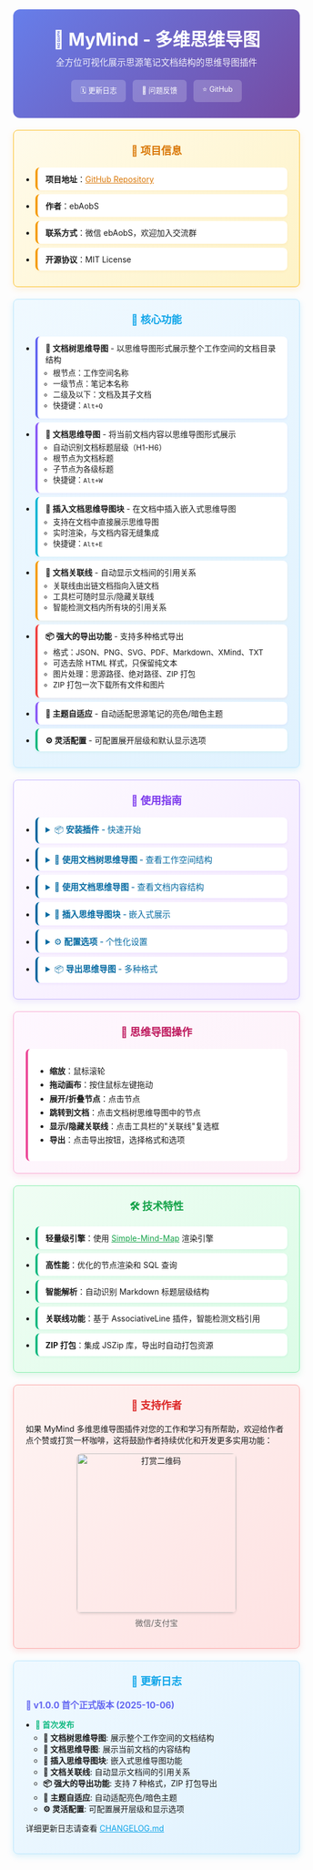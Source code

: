 <div class="sy__outline" style="max-width: 800px; margin: 0 auto;">
    <div style="text-align: center; padding: 2em; background: linear-gradient(135deg, #667eea, #764ba2); border-radius: 12px;">
        <h1 style="color: white; margin: 0; font-size: 2.2em;">🧠 MyMind - 多维思维导图</h1>
        <div style="color: rgba(255,255,255,0.9); margin-top: 0.5em; font-size: 1.1em;">全方位可视化展示思源笔记文档结构的思维导图插件</div>
        <div style="margin-top: 1.5em; display: flex; justify-content: center; gap: 12px; flex-wrap: wrap;">
            <a href="https://github.com/ebAobS/mymind/blob/main/CHANGELOG.md"
               style="padding: 8px 16px; background: rgba(255,255,255,0.2); color: white; border-radius: 6px; text-decoration: none; font-size: 0.9em;">🗓 更新日志</a>
            <a href="https://github.com/ebAobS/mymind/issues"
               style="padding: 8px 16px; background: rgba(255,255,255,0.2); color: white; border-radius: 6px; text-decoration: none; font-size: 0.9em;">💬 问题反馈</a>
            <a href="https://github.com/ebAobS/mymind"
               style="padding: 8px 16px; background: rgba(255,255,255,0.2); color: white; border-radius: 6px; text-decoration: none; font-size: 0.9em;">⭐ GitHub</a>
        </div>
    </div>
    <!-- 项目信息 -->
    <div style="margin-top: 1.5em; padding: 1.5em; background: linear-gradient(135deg, #fffbeb, #fef3c7); border: 1px solid #fbbf24; border-radius: 8px; box-shadow: 0 4px 12px rgba(245,158,11,0.15);">
        <h2 style="color: #d97706; margin: 0 0 1em; text-align: center; font-size: 1.3em;">🤝 项目信息</h2>
        <ul style="margin: 0; padding-left: 1.2em;">
            <li style="margin: 0.5em 0; padding: 10px 14px; background: white; border-radius: 8px; border-left: 4px solid #f59e0b; box-shadow: 0 2px 4px rgba(245,158,11,0.08);">
                <strong>项目地址</strong>：<a href="https://github.com/ebAobS/mymind" style="color: #d97706;">GitHub Repository</a>
            </li>
            <li style="margin: 0.5em 0; padding: 10px 14px; background: white; border-radius: 8px; border-left: 4px solid #f59e0b; box-shadow: 0 2px 4px rgba(245,158,11,0.08);">
                <strong>作者</strong>：ebAobS
            </li>
            <li style="margin: 0.5em 0; padding: 10px 14px; background: white; border-radius: 8px; border-left: 4px solid #f59e0b; box-shadow: 0 2px 4px rgba(245,158,11,0.08);">
                <strong>联系方式</strong>：微信 ebAobS，欢迎加入交流群
            </li>
            <li style="margin: 0.5em 0; padding: 10px 14px; background: white; border-radius: 8px; border-left: 4px solid #f59e0b; box-shadow: 0 2px 4px rgba(245,158,11,0.08);">
                <strong>开源协议</strong>：MIT License
            </li>
        </ul>
    </div>
    <!-- 核心功能 -->
    <div style="margin-top: 1.5em; padding: 1.5em; background: linear-gradient(135deg, #f0f9ff, #e0f2fe); border: 1px solid #bae6fd; border-radius: 8px; box-shadow: 0 4px 12px rgba(14,165,233,0.15);">
        <h2 style="color: #0ea5e9; margin: 0 0 1em; text-align: center; font-size: 1.3em;">🚀 核心功能</h2>
        <ul style="margin: 0; padding-left: 1.2em;">
            <li style="margin: 0.5em 0; padding: 10px 14px; background: white; border-radius: 8px; border-left: 4px solid #6366f1; box-shadow: 0 2px 4px rgba(99,102,241,0.08);">
                <strong>🌳 文档树思维导图</strong> - 以思维导图形式展示整个工作空间的文档目录结构
                <ul style="margin: 0.3em 0; padding-left: 1em; font-size: 0.95em;">
                    <li>根节点：工作空间名称</li>
                    <li>一级节点：笔记本名称</li>
                    <li>二级及以下：文档及其子文档</li>
                    <li>快捷键：<code>Alt+Q</code></li>
                </ul>
            </li>
            <li style="margin: 0.5em 0; padding: 10px 14px; background: white; border-radius: 8px; border-left: 4px solid #8b5cf6; box-shadow: 0 2px 4px rgba(139,92,246,0.08);">
                <strong>📄 文档思维导图</strong> - 将当前文档内容以思维导图形式展示
                <ul style="margin: 0.3em 0; padding-left: 1em; font-size: 0.95em;">
                    <li>自动识别文档标题层级（H1-H6）</li>
                    <li>根节点为文档标题</li>
                    <li>子节点为各级标题</li>
                    <li>快捷键：<code>Alt+W</code></li>
                </ul>
            </li>
            <li style="margin: 0.5em 0; padding: 10px 14px; background: white; border-radius: 8px; border-left: 4px solid #06b6d4; box-shadow: 0 2px 4px rgba(6,182,212,0.08);">
                <strong>🔖 插入文档思维导图块</strong> - 在文档中插入嵌入式思维导图
                <ul style="margin: 0.3em 0; padding-left: 1em; font-size: 0.95em;">
                    <li>支持在文档中直接展示思维导图</li>
                    <li>实时渲染，与文档内容无缝集成</li>
                    <li>快捷键：<code>Alt+E</code></li>
                </ul>
            </li>
            <li style="margin: 0.5em 0; padding: 10px 14px; background: white; border-radius: 8px; border-left: 4px solid #f59e0b; box-shadow: 0 2px 4px rgba(245,158,11,0.08);">
                <strong>🔗 文档关联线</strong> - 自动显示文档间的引用关系
                <ul style="margin: 0.3em 0; padding-left: 1em; font-size: 0.95em;">
                    <li>关联线由出链文档指向入链文档</li>
                    <li>工具栏可随时显示/隐藏关联线</li>
                    <li>智能检测文档内所有块的引用关系</li>
                </ul>
            </li>
            <li style="margin: 0.5em 0; padding: 10px 14px; background: white; border-radius: 8px; border-left: 4px solid #ef4444; box-shadow: 0 2px 4px rgba(239,68,68,0.08);">
                <strong>📦 强大的导出功能</strong> - 支持多种格式导出
                <ul style="margin: 0.3em 0; padding-left: 1em; font-size: 0.95em;">
                    <li>格式：JSON、PNG、SVG、PDF、Markdown、XMind、TXT</li>
                    <li>可选去除 HTML 样式，只保留纯文本</li>
                    <li>图片处理：思源路径、绝对路径、ZIP 打包</li>
                    <li>ZIP 打包一次下载所有文件和图片</li>
                </ul>
            </li>
            <li style="margin: 0.5em 0; padding: 10px 14px; background: white; border-radius: 8px; border-left: 4px solid #8b5cf6; box-shadow: 0 2px 4px rgba(139,92,246,0.08);">
                <strong>🎨 主题自适应</strong> - 自动适配思源笔记的亮色/暗色主题
            </li>
            <li style="margin: 0.5em 0; padding: 10px 14px; background: white; border-radius: 8px; border-left: 4px solid #10b981; box-shadow: 0 2px 4px rgba(16,185,129,0.08);">
                <strong>⚙️ 灵活配置</strong> - 可配置展开层级和默认显示选项
            </li>
        </ul>
    </div>
    <!-- 使用指南 -->
    <div style="margin-top: 1.5em; padding: 1.5em; background: linear-gradient(135deg, #fefbff, #f3e8ff); border: 1px solid #c4b5fd; border-radius: 8px; box-shadow: 0 4px 12px rgba(139,92,246,0.15);">
        <h2 style="color: #7c3aed; margin: 0 0 1em; text-align: center; font-size: 1.3em;">📖 使用指南</h2>
        <ul style="margin: 0; padding-left: 1.2em;">
            <li style="margin: 0.5em 0; padding: 10px 14px; background: white; border-radius: 8px; border-left: 4px solid #0369a1; box-shadow: 0 2px 4px rgba(124,58,237,0.08);">
                <details>
                <summary style="color: #0369a1; cursor: pointer; font-weight: 500; font-size: 1.05em;">📦 <strong>安装插件</strong> - 快速开始</summary>
                <div style="margin-top: 0.8em; padding-top: 0.8em; border-top: 1px solid #f3e8ff;">
                1. 在思源笔记插件市场中搜索"MyMind"或"多维思维导图"<br>
                2. 点击安装按钮完成插件安装<br>
                3. 安装完成后，顶栏会出现思维导图图标
                </div>
                </details>
            </li>
            <li style="margin: 0.5em 0; padding: 10px 14px; background: white; border-radius: 8px; border-left: 4px solid #0369a1; box-shadow: 0 2px 4px rgba(124,58,237,0.08);">
                <details>
                <summary style="color: #0369a1; cursor: pointer; font-weight: 500; font-size: 1.05em;">🌳 <strong>使用文档树思维导图</strong> - 查看工作空间结构</summary>
                <div style="margin-top: 0.8em; padding-top: 0.8em; border-top: 1px solid #f3e8ff;">
                <strong>触发方式：</strong><br>
                • 方式一：按快捷键 <code>Alt+Q</code><br>
                • 方式二：点击顶栏的文档树思维导图图标<br>
                • 方式三：命令面板搜索"文档树思维导图"<br><br>
                <strong>功能说明：</strong><br>
                • 展示整个工作空间的文档层级结构<br>
                • 点击节点可跳转到对应文档<br>
                • 支持展开/折叠节点<br>
                • 可显示文档间的关联线（引用关系）
                </div>
                </details>
            </li>
            <li style="margin: 0.5em 0; padding: 10px 14px; background: white; border-radius: 8px; border-left: 4px solid #0369a1; box-shadow: 0 2px 4px rgba(124,58,237,0.08);">
                <details>
                <summary style="color: #0369a1; cursor: pointer; font-weight: 500; font-size: 1.05em;">📄 <strong>使用文档思维导图</strong> - 查看文档内容结构</summary>
                <div style="margin-top: 0.8em; padding-top: 0.8em; border-top: 1px solid #f3e8ff;">
                <strong>触发方式：</strong><br>
                • 方式一：打开文档后按快捷键 <code>Alt+W</code><br>
                • 方式二：打开文档后点击顶栏的文档思维导图图标<br>
                • 方式三：命令面板搜索"文档思维导图"<br><br>
                <strong>功能说明：</strong><br>
                • 自动识别文档中的标题层级<br>
                • 根节点为文档标题<br>
                • 子节点为各级标题（H1-H6）<br>
                • 帮助快速了解文档结构和大纲
                </div>
                </details>
            </li>
            <li style="margin: 0.5em 0; padding: 10px 14px; background: white; border-radius: 8px; border-left: 4px solid #0369a1; box-shadow: 0 2px 4px rgba(124,58,237,0.08);">
                <details>
                <summary style="color: #0369a1; cursor: pointer; font-weight: 500; font-size: 1.05em;">🔖 <strong>插入思维导图块</strong> - 嵌入式展示</summary>
                <div style="margin-top: 0.8em; padding-top: 0.8em; border-top: 1px solid #f3e8ff;">
                <strong>触发方式：</strong><br>
                • 方式一：在编辑器中按快捷键 <code>Alt+E</code><br>
                • 方式二：命令面板搜索"插入文档思维导图块"<br><br>
                <strong>功能说明：</strong><br>
                • 在文档中插入嵌入式思维导图<br>
                • 实时渲染，随文档内容更新<br>
                • 适合在文档中直接展示结构图
                </div>
                </details>
            </li>
            <li style="margin: 0.5em 0; padding: 10px 14px; background: white; border-radius: 8px; border-left: 4px solid #0369a1; box-shadow: 0 2px 4px rgba(124,58,237,0.08);">
                <details>
                <summary style="color: #0369a1; cursor: pointer; font-weight: 500; font-size: 1.05em;">⚙️ <strong>配置选项</strong> - 个性化设置</summary>
                <div style="margin-top: 0.8em; padding-top: 0.8em; border-top: 1px solid #f3e8ff;">
                <strong>默认展开层级：</strong><br>
                • 0 = 全部展开<br>
                • ≥1 = 展开指定层数<br>
                • 默认值：3<br><br>
                <strong>关联线显示：</strong><br>
                • 可设置默认是否显示文档关联线<br>
                • 工具栏复选框可随时切换显示/隐藏
                </div>
                </details>
            </li>
            <li style="margin: 0.5em 0; padding: 10px 14px; background: white; border-radius: 8px; border-left: 4px solid #0369a1; box-shadow: 0 2px 4px rgba(124,58,237,0.08);">
                <details>
                <summary style="color: #0369a1; cursor: pointer; font-weight: 500; font-size: 1.05em;">📦 <strong>导出思维导图</strong> - 多种格式</summary>
                <div style="margin-top: 0.8em; padding-top: 0.8em; border-top: 1px solid #f3e8ff;">
                <strong>支持的格式：</strong><br>
                • JSON - 结构化数据<br>
                • PNG - 高清图片<br>
                • SVG - 矢量图<br>
                • PDF - 文档格式<br>
                • Markdown - 标记语言<br>
                • XMind - 专业思维导图软件格式<br>
                • TXT - 纯文本<br><br>
                <strong>导出选项：</strong><br>
                • 去除 HTML 样式（适用于 JSON、TXT）<br>
                • 图片保存方式：思源路径/绝对路径/ZIP 打包<br>
                • ZIP 打包一次下载所有文件和图片，解压即用
                </div>
                </details>
            </li>
        </ul>
    </div>
    <!-- 思维导图操作 -->
    <div style="margin-top: 1.5em; padding: 1.5em; background: linear-gradient(135deg, #fef7ff, #fdf2f8); border: 1px solid #f9a8d4; border-radius: 8px; box-shadow: 0 4px 12px rgba(236,72,153,0.15);">
        <h2 style="color: #be185d; margin: 0 0 1em; text-align: center; font-size: 1.3em;">🎯 思维导图操作</h2>
        <div style="background: white; padding: 1.5em; border-radius: 8px; border-left: 4px solid #ec4899;">
            <ul style="margin: 0.5em 0; padding-left: 1.2em;">
                <li style="margin: 0.3em 0;"><strong>缩放</strong>：鼠标滚轮</li>
                <li style="margin: 0.3em 0;"><strong>拖动画布</strong>：按住鼠标左键拖动</li>
                <li style="margin: 0.3em 0;"><strong>展开/折叠节点</strong>：点击节点</li>
                <li style="margin: 0.3em 0;"><strong>跳转到文档</strong>：点击文档树思维导图中的节点</li>
                <li style="margin: 0.3em 0;"><strong>显示/隐藏关联线</strong>：点击工具栏的"关联线"复选框</li>
                <li style="margin: 0.3em 0;"><strong>导出</strong>：点击导出按钮，选择格式和选项</li>
            </ul>
        </div>
    </div>
    <!-- 技术特性 -->
    <div style="margin-top: 1.5em; padding: 1.5em; background: linear-gradient(135deg, #f0fdf4, #dcfce7); border: 1px solid #86efac; border-radius: 8px; box-shadow: 0 4px 12px rgba(34,197,94,0.15);">
        <h2 style="color: #16a34a; margin: 0 0 1em; text-align: center; font-size: 1.3em;">🛠️ 技术特性</h2>
        <ul style="margin: 0; padding-left: 1.2em;">
            <li style="margin: 0.5em 0; padding: 10px 14px; background: white; border-radius: 8px; border-left: 4px solid #10b981; box-shadow: 0 2px 4px rgba(16,185,129,0.08);">
                <strong>轻量级引擎</strong>：使用 <a href="https://github.com/wanglin2/mind-map" style="color: #16a34a;">Simple-Mind-Map</a> 渲染引擎
            </li>
            <li style="margin: 0.5em 0; padding: 10px 14px; background: white; border-radius: 8px; border-left: 4px solid #10b981; box-shadow: 0 2px 4px rgba(16,185,129,0.08);">
                <strong>高性能</strong>：优化的节点渲染和 SQL 查询
            </li>
            <li style="margin: 0.5em 0; padding: 10px 14px; background: white; border-radius: 8px; border-left: 4px solid #10b981; box-shadow: 0 2px 4px rgba(16,185,129,0.08);">
                <strong>智能解析</strong>：自动识别 Markdown 标题层级结构
            </li>
            <li style="margin: 0.5em 0; padding: 10px 14px; background: white; border-radius: 8px; border-left: 4px solid #10b981; box-shadow: 0 2px 4px rgba(16,185,129,0.08);">
                <strong>关联线功能</strong>：基于 AssociativeLine 插件，智能检测文档引用
            </li>
            <li style="margin: 0.5em 0; padding: 10px 14px; background: white; border-radius: 8px; border-left: 4px solid #10b981; box-shadow: 0 2px 4px rgba(16,185,129,0.08);">
                <strong>ZIP 打包</strong>：集成 JSZip 库，导出时自动打包资源
            </li>
        </ul>
    </div>
    <!-- 支持作者 -->
    <div style="margin-top: 1.5em; padding: 1.5em; background: linear-gradient(135deg, #fef3f2, #fee2e2); border: 1px solid #fca5a5; border-radius: 8px; box-shadow: 0 4px 12px rgba(239,68,68,0.15);">
        <h2 style="color: #dc2626; margin: 0 0 1em; text-align: center; font-size: 1.3em;">🫧 支持作者</h2>
        <p style="margin: 0.5em 0;">如果 MyMind 多维思维导图插件对您的工作和学习有所帮助，欢迎给作者点个赞或打赏一杯咖啡，这将鼓励作者持续优化和开发更多实用功能：</p>
        <div style="margin: 1em 0; text-align: center;">
            <img src="https://i0.hdslb.com/bfs/openplatform/12bb6dd415d52c76318b4fb391f179e69d263a54.png@1e_1c.webp"
                 alt="打赏二维码"
                 style="width: 280px; border-radius: 8px; box-shadow: 0 2px 4px rgba(0,0,0,0.1);">
            <p style="margin: 0.5em 0; color: #666;">微信/支付宝</p>
        </div>
    </div>
    <!-- 更新日志 -->
    <div style="margin-top: 1.5em; padding: 1.5em; background: linear-gradient(135deg, #f0f9ff, #e0f2fe); border: 1px solid #bae6fd; border-radius: 8px; box-shadow: 0 4px 12px rgba(14,165,233,0.15);">
        <h2 style="color: #0ea5e9; margin: 0 0 1em; text-align: center; font-size: 1.3em;">🚀 更新日志</h2>
        
<strong style="color: #6366f1; font-size: 1.1em;">📅 v1.0.0 首个正式版本 (2025-10-06)</strong>
<ul style="margin: 0.5em 0; padding-left: 1.2em;">
<li style="margin: 0.3em 0;"><strong style="color: #10b981;">🎉 首次发布</strong>
<ul style="margin: 0.2em 0; padding-left: 1em;">
<li><strong>🌳 文档树思维导图</strong>: 展示整个工作空间的文档结构</li>
<li><strong>📄 文档思维导图</strong>: 展示当前文档的内容结构</li>
<li><strong>🔖 插入思维导图块</strong>: 嵌入式思维导图功能</li>
<li><strong>🔗 文档关联线</strong>: 自动显示文档间的引用关系</li>
<li><strong>📦 强大的导出功能</strong>: 支持 7 种格式，ZIP 打包导出</li>
<li><strong>🎨 主题自适应</strong>: 自动适配亮色/暗色主题</li>
<li><strong>⚙️ 灵活配置</strong>: 可配置展开层级和显示选项</li>
</ul>
</li>
</ul>

<p style="margin-top: 1em;">详细更新日志请查看 <a href="https://github.com/ebAobS/mymind/blob/main/CHANGELOG.md" style="color: #0ea5e9;">CHANGELOG.md</a></p>
    </div>
</div>
